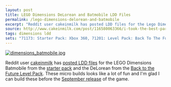 ```yaml
---
layout: post
title: LEGO Dimensions DeLorean and Batmobile LDD Files
permalink: /lego-dimensions-delorean-and-batmobile
excerpt: "Reddit user cakeinmilk has posted LDD files for the Lego Dimensions Batmobile and DeLorean."
source: http://www.cakeinmilk.com/post/116580063366/i-took-the-best-parts-of-the-lego-dimensions-sets
tags: dimensions ldd
sets: "71173: Starter Pack: Xbox 360, 71201: Level Pack: Back To The Future"
---
```


[![dimensions_batmobile.jpg](http://studshq.s3.amazonaws.com/dimensions_batmobile.jpg)](http://studshq.s3.amazonaws.com/dimensions_batmobile.jpg)

Reddit user [cakeinmilk](http://www.reddit.com/user/cakeinmilk) has [posted LDD files](http://www.cakeinmilk.com/post/116580063366/i-took-the-best-parts-of-the-lego-dimensions-sets) for the LEGO Dimensions Batmobile from the [starter pack](http://brickset.com/sets/71173-1/Starter-Pack-Xbox-360) and the DeLorean from the [Back to the Future Level Pack](http://brickset.com/sets/71201-1/Level-Pack-Back-To-The-Future). These micro builds looks like a lot of fun and I'm glad I can build these before the [September release](http://brickset.com/article/14998/lego-dimensions-more-details-revealed) of the game.